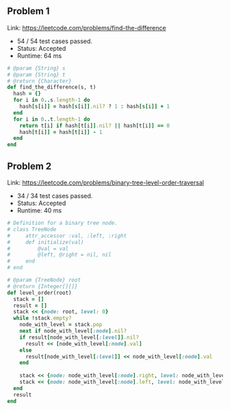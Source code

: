 ## Problem 1
Link: https://leetcode.com/problems/find-the-difference

 * 54 / 54 test cases passed.
 * Status: Accepted
 * Runtime: 64 ms
 
```ruby
# @param {String} s
# @param {String} t
# @return {Character}
def find_the_difference(s, t)
  hash = {}
  for i in 0..s.length-1 do
    hash[s[i]] = hash[s[i]].nil? ? 1 : hash[s[i]] + 1
  end
  for i in 0..t.length-1 do
    return t[i] if hash[t[i]].nil? || hash[t[i]] == 0
    hash[t[i]] = hash[t[i]] - 1
  end
end
```

## Problem 2
Link: https://leetcode.com/problems/binary-tree-level-order-traversal

 * 34 / 34 test cases passed.
 * Status: Accepted
 * Runtime: 40 ms
 
```ruby
# Definition for a binary tree node.
# class TreeNode
#     attr_accessor :val, :left, :right
#     def initialize(val)
#         @val = val
#         @left, @right = nil, nil
#     end
# end

# @param {TreeNode} root
# @return {Integer[][]}
def level_order(root)
  stack = []
  result = []
  stack << {node: root, level: 0}
  while !stack.empty?
    node_with_level = stack.pop
    next if node_with_level[:node].nil?
    if result[node_with_level[:level]].nil?
      result << [node_with_level[:node].val]
    else
      result[node_with_level[:level]] << node_with_level[:node].val
    end
    
    stack << {node: node_with_level[:node].right, level: node_with_level[:level] + 1}
    stack << {node: node_with_level[:node].left, level: node_with_level[:level] + 1}
  end
  result
end
```